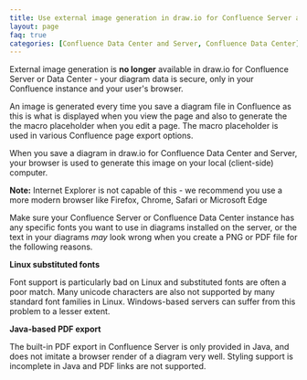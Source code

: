 ```yaml
---
title: Use external image generation in draw.io for Confluence Server and Data Center
layout: page
faq: true
categories: [Confluence Data Center and Server, Confluence Data Center]
---
```


External image generation is **no longer** available in draw.io for Confluence Server or Data Center - your diagram data is secure, only in your Confluence instance and your user's browser. 

An image is generated every time you save a diagram file in Confluence as this is what is displayed when you view the page and also to generate the the macro placeholder when you edit a page. The macro placeholder is used in various Confluence page export options.

When you save a diagram in draw.io for Confluence Data Center and Server, your browser is used to generate this image on your local (client-side) computer. 

**Note:** Internet Explorer is not capable of this - we recommend you use a more modern browser like Firefox, Chrome, Safari or Microsoft Edge

Make sure your Confluence Server or Confluence Data Center instance has any specific fonts you want to use in diagrams installed on the server, or the text in your diagrams _may_ look wrong when you create a PNG or PDF file for the following reasons.

**Linux substituted fonts**

Font support is particularly bad on Linux and substituted fonts are often a poor match. Many unicode characters are also not supported by many standard font families in Linux. Windows-based servers can suffer from this problem to a lesser extent.

**Java-based PDF export**

The built-in PDF export in Confluence Server is only provided in Java, and does not imitate a browser render of a diagram very well. Styling support is incomplete in Java and PDF links are not supported.